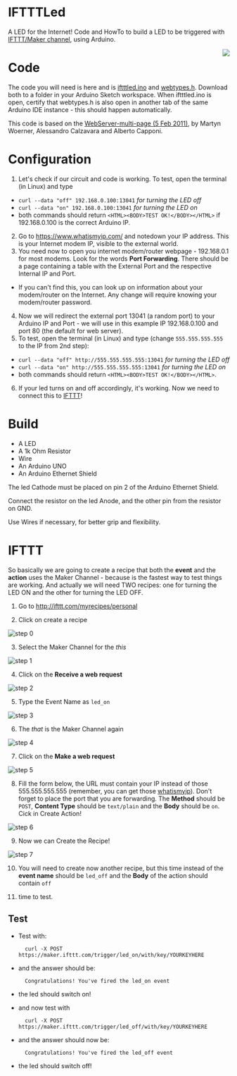 # IFTTTLed
A LED for the Internet! Code and HowTo to build a LED to be
 triggered with [IFTTT/Maker channel](https://ifttt.com/maker), using Arduino.

<img align="right" src="https://raw.githubusercontent.com/ericoporto/IFTTTLed/master/img/smallphoto.jpg">

# Code
The code you will need is here and is [iftttled.ino](https://raw.githubusercontent.com/ericoporto/IFTTTLed/master/iftttled.ino) and [webtypes.h](https://raw.githubusercontent.com/ericoporto/IFTTTLed/master/webtypes.h). Download both to a folder in your Arduino Sketch workspace. When iftttled.ino is open, certify that webtypes.h is also open in another tab of the same Arduino IDE instance - this should happen automatically.

This code is based on the [WebServer-multi-page (5 Feb 2011)](http://playground.arduino.cc/Code/WebServer), by Martyn Woerner, Alessandro Calzavara and Alberto Capponi.

# Configuration
1. Let's check if our circuit and code is working.
To test, open the terminal (in Linux) and type
* `curl --data "off" 192.168.0.100:13041` *for turning the LED off*
* `curl --data "on" 192.168.0.100:13041` *for turning the LED on*
* both commands should return `<HTML><BODY>TEST OK!</BODY></HTML>` if 192.168.0.100 is the correct Arduino IP.
2. Go to https://www.whatismyip.com/ and notedown your IP address.
This is your Internet modem IP, visible to the external world.
3. You need now to open you internet modem/router webpage -
 192.168.0.1 for most modems. Look for the words **Port
  Forwarding**. There should be a page containing a table with the
   External Port and the respective Internal IP and Port.
 * If you can't find this, you can look up on information about
 your modem/router on the Internet. Any change will require knowing
  your modem/router password.
4. Now we will redirect the external port 13041 (a random port) to
 your Arduino IP and Port - we will use in this example IP
  192.168.0.100 and port 80 (the default for web server).
5. To test, open the terminal (in Linux) and type
 (change `555.555.555.555` to the IP from 2nd step):
 * `curl --data "off" http://555.555.555.555:13041` *for turning the LED off*
 * `curl --data "on" http://555.555.555.555:13041` *for turning the LED on*
 * both commands should return `<HTML><BODY>TEST OK!</BODY></HTML>`.
6. If your led turns on and off accordingly, it's working.
Now we need to connect this to [IFTTT](https://ifttt.com/)!

# Build

* A LED
* A 1k Ohm Resistor
* Wire
* An Arduino UNO
* An Arduino Ethernet Shield

The led Cathode must be placed on pin 2 of the Arduino Ethernet Shield.

Connect the resistor on the led Anode, and the other pin from the resistor on GND.

Use Wires if necessary, for better grip and flexibility.

# IFTTT

So basically we are going to create a recipe that both the **event** and the
**action** uses the Maker Channel - because is the fastest way to test things are
working. And actually we will need TWO recipes: one for turning the LED ON and
the other for turning the LED OFF.

1. Go to http://ifttt.com/myrecipes/personal

2. Click on create a recipe

 ![step 0](https://raw.githubusercontent.com/ericoporto/IFTTTLed/master/img/step0.png)

3. Select the Maker Channel for the *this*

 ![step 1](https://raw.githubusercontent.com/ericoporto/IFTTTLed/master/img/step1.png)

4. Click on the **Receive a web request**

 ![step 2](https://raw.githubusercontent.com/ericoporto/IFTTTLed/master/img/step2.png)

5. Type the Event Name as `led_on`

 ![step 3](https://raw.githubusercontent.com/ericoporto/IFTTTLed/master/img/step3.png)

6. The *that* is the Maker Channel again

 ![step 4](https://raw.githubusercontent.com/ericoporto/IFTTTLed/master/img/step4.png)

7. Click on the **Make a web request**

 ![step 5](https://raw.githubusercontent.com/ericoporto/IFTTTLed/master/img/step5.png)

8. Fill the form below, the URL must contain your IP instead of those 555.555.555.555 (remember, you can get those [whatismyip](https://www.whatismyip.com/)). Don't forget to place the port that you are forwarding. The **Method** should be `POST`, **Content Type** should be `text/plain` and the **Body** should be `on`. Cick in Create Action!

 ![step 6](https://raw.githubusercontent.com/ericoporto/IFTTTLed/master/img/step6.png)

9. Now we can Create the Recipe!

 ![step 7](https://raw.githubusercontent.com/ericoporto/IFTTTLed/master/img/step7.png)

10. You will need to create now another recipe, but this time instead of the **event name** should be `led_off` and the **Body** of the action should contain `off`

11. time to test.

Test
----

* Test with:

        curl -X POST https://maker.ifttt.com/trigger/led_on/with/key/YOURKEYHERE

* and the answer should be:

        Congratulations! You've fired the led_on event

* the led should switch on!

* and now test with

        curl -X POST https://maker.ifttt.com/trigger/led_off/with/key/YOURKEYHERE

* and the answer should now be:

        Congratulations! You've fired the led_off event

* the led should switch off!
